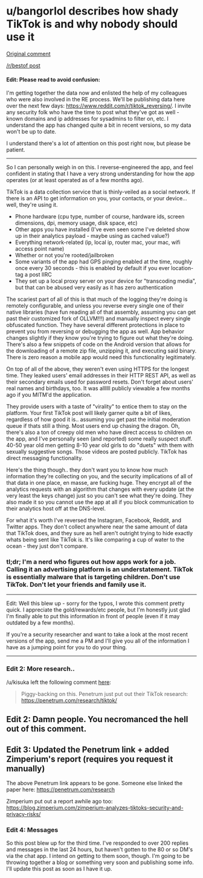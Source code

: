 # u/bangorlol describes how shady TikTok is and why nobody should use it

[Original comment](https://www.reddit.com/r/videos/comments/fxgi06/not_new_news_but_tbh_if_you_have_tiktiok_just_get/fmuko1m/)

[/r/bestof post](https://www.reddit.com/r/bestof/comments/hdw64x/ubangorlol_describes_how_shady_tiktok_is_and_why/)

#### Edit: Please read to avoid confusion:  

I'm getting together the data now and enlisted the help of my colleagues who were also involved in the RE process. We'll be publishing data here over the next few days: https://www.reddit.com/r/tiktok_reversing/. I invite any security folk who have the time to post what they've got as well - known domains and ip addresses for sysadmins to filter on, etc. I understand the app has changed quite a bit in recent versions, so my data won't be up to date.



I understand there's a lot of attention on this post right now, but please be patient.

---  


So I can personally weigh in on this. I reverse-engineered the app, and feel confident in stating that I have a very strong understanding for how the app operates (or at least operated as of a few months ago).


TikTok is a data collection service that is thinly-veiled as a social network. If there is an API to get information on you, your contacts, or your device... well, they're using it.  

- Phone hardware (cpu type, number of course, hardware ids, screen dimensions, dpi, memory usage, disk space, etc)  
- Other apps you have installed (I've even seen some I've deleted show up in their analytics payload - maybe using as cached value?)  
- Everything network-related (ip, local ip, router mac, your mac, wifi access point name)  
- Whether or not you're rooted/jailbroken  
- Some variants of the app had GPS pinging enabled at the time, roughly once every 30 seconds - this is enabled by default if you ever location-tag a post IIRC  
- They set up a local proxy server on your device for "transcoding media", but that can be abused very easily as it has zero authentication  


The scariest part of all of this is that much of the logging they're doing is remotely configurable, and unless you reverse every single one of their native libraries (have fun reading all of that assembly, assuming you can get past their customized fork of OLLVM!!!) and manually inspect every single obfuscated function. They have several different protections in place to prevent you from reversing or debugging the app as well. App behavior changes slightly if they know you're trying to figure out what they're doing. There's also a few snippets of code on the Android version that allows for the downloading of a remote zip file, unzipping it, and executing said binary. There is zero reason a mobile app would need this functionality legitimately.


On top of all of the above, they weren't even using HTTPS for the longest time. They leaked users' email addresses in their HTTP REST API, as well as their secondary emails used for password resets. Don't forget about users' real names and birthdays, too. It was allllll publicly viewable a few months ago if you MITM'd the application.


They provide users with a taste of "virality" to entice them to stay on the platform. Your first TikTok post will likely garner quite a bit of likes, regardless of how good it is.. assuming you get past the initial moderation queue if thats still a thing. Most users end up chasing the dragon. Oh, there's also a ton of creepy old men who have direct access to children on the app, and I've personally seen (and reported) some really suspect stuff. 40-50 year old men getting 8-10 year old girls to do "duets" with them with sexually suggestive songs. Those videos are posted publicly. TikTok has direct messaging functionality.


Here's the thing though.. they don't want you to know how much information they're collecting on you, and the security implications of all of that data in one place, en masse, are fucking huge. They encrypt all of the analytics requests with an algorithm that changes with every update (at the very least the keys change) just so you can't see what they're doing. They also made it so you cannot use the app at all if you block communication to their analytics host off at the DNS-level.


For what it's worth I've reversed the Instagram, Facebook, Reddit, and Twitter apps. They don't collect anywhere near the same amount of data that TikTok does, and they sure as hell aren't outright trying to hide exactly whats being sent like TikTok is. It's like comparing a cup of water to the ocean - they just don't compare.



### tl;dr; I'm a nerd who figures out how apps work for a job. Calling it an advertising platform is an understatement. TikTok is essentially malware that is targeting children. Don't use TikTok. Don't let your friends and family use it.

---  

Edit: Well this blew up - sorry for the typos, I wrote this comment pretty quick. I appreciate the gold/rewards/etc people, but I'm honestly just glad I'm finally able to put this information in front of people (even if it may outdated by a few months).


If you're a security researcher and want to take a look at the most recent versions of the app, send me a PM and I'll give you all of the information I have as a jumping point for you to do your thing.

---  


### Edit 2: More research..

/u/kisuka left the following comment [here](https://www.reddit.com/r/videos/comments/fxgi06/not_new_news_but_tbh_if_you_have_tiktiok_just_get/fn1e2e3/):

> Piggy-backing on this. Penetrum just put out their TikTok research: https://penetrum.com/research/tiktok/

## Edit 2: Damn people. You necromanced the hell out of this comment.
## Edit 3: Updated the Penetrum link + added Zimperium's report (requires you request it manually)

The above Penetrum link appears to be gone. Someone else linked the paper here: https://penetrum.com/research

Zimperium put out a report awhile ago too: https://blog.zimperium.com/zimperium-analyzes-tiktoks-security-and-privacy-risks/   

### Edit 4: Messages  

So this post blew up for the third time. I've responded to over 200 replies and messages in the last 24 hours, but haven't gotten to the 80 or so DM's via the chat app. I intend on getting to them soon, though. I'm going to be throwing together a blog or something very soon and publishing some info. I'll update this post as soon as I have it up.
